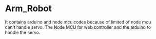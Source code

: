 # Arm_Robot
It contains arduino and node mcu codes because of limited of node mcu can't handle servo. The Node MCU for web controller and the arduino to handle the servo.
